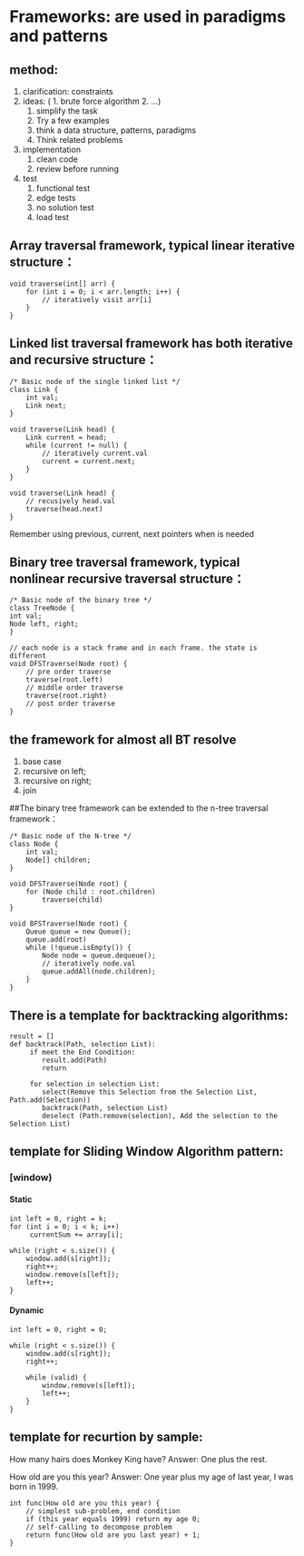 # Frameworks: are used in paradigms and patterns
## method:
1. clarification: constraints
2. ideas: ( 1. brute force algorithm 2. ...)
     1. simplify the task
     2. Try a few examples
     3. think a data structure, patterns, paradigms
     4. Think related problems
3. implementation
    1. clean code
    2. review before running
4. test
    1. functional test
    2. edge tests
    3. no solution test
    3. load test
   

## Array traversal framework, typical linear iterative structure：
```
void traverse(int[] arr) {
    for (int i = 0; i < arr.length; i++) {
        // iteratively visit arr[i]
    }
}
```
## Linked list traversal framework has both iterative and recursive structure：
```
/* Basic node of the single linked list */
class Link {
    int val;
    Link next;
}

void traverse(Link head) {
    Link current = head;
    while (current != null) {
        // iteratively current.val
        current = current.next;
    }
}

void traverse(Link head) {
    // recusively head.val
    traverse(head.next)
}
```
Remember using previous, current, next pointers when is needed
## Binary tree traversal framework, typical nonlinear recursive traversal structure：
```
/* Basic node of the binary tree */
class TreeNode {
int val;
Node left, right;
}

// each node is a stack frame and in each frame. the state is different
void DFSTraverse(Node root) {
    // pre order traverse
    traverse(root.left)
    // middle order traverse
    traverse(root.right)
    // post order traverse
}
```

## the framework for almost all BT resolve
1. base case
2. recursive on left;
3. recursive on right;
4. join

##The binary tree framework can be extended to the n-tree traversal framework：
```
/* Basic node of the N-tree */
class Node {
    int val;
    Node[] children;
}

void DFSTraverse(Node root) {
    for (Node child : root.children)
        traverse(child)
}

void BFSTraverse(Node root) {
    Queue queue = new Queue();
    queue.add(root)
    while (!queue.isEmpty()) {
        Node node = queue.dequeue();
        // iteratively node.val
        queue.addAll(node.children);
    }
}
```

## There is a template for backtracking algorithms:
```
result = []
def backtrack(Path, selection List):
     if meet the End Condition:       
        result.add(Path)
        return

     for selection in selection List:
        select(Remove this Selection from the Selection List, Path.add(Selection))
        backtrack(Path, selection List)
        deselect (Path.remove(selection), Add the selection to the Selection List)
```


## template for Sliding Window Algorithm pattern:
### [window)
#### Static
```
int left = 0, right = k;
for (int i = 0; i < k; i++)
     currentSum += array[i];

while (right < s.size()) {
    window.add(s[right]);
    right++;
    window.remove(s[left]);
    left++;
}
```
#### Dynamic
```
int left = 0, right = 0;

while (right < s.size()) {
    window.add(s[right]);
    right++;

    while (valid) {
        window.remove(s[left]);
        left++;
    }
}
```

## template for recurtion by sample:
How many hairs does Monkey King have? Answer: One plus the rest.

How old are you this year? Answer: One year plus my age of last year, I was born in 1999.
```
int func(How old are you this year) {
    // simplest sub-problem, end condition
    if (this year equals 1999) return my age 0;
    // self-calling to decompose problem
    return func(How old are you last year) + 1;   
}
```
